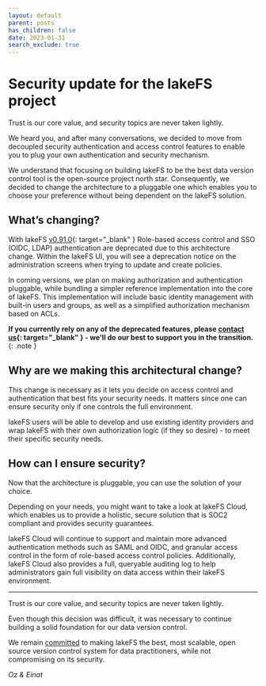 ```yaml
---
layout: default
parent: posts
has_children: false
date: 2023-01-31
search_exclude: true
---
```


# Security update for the lakeFS project

Trust is our core value, and security topics are never taken lightly. 

We heard you, and after many conversations, we decided to move from decoupled security authentication and access control features to enable you to plug your own authentication and security mechanism. 

We understand that focusing on building lakeFS to be the best data version control tool is the open-source project north star. 
Consequently, we decided to change the architecture to a pluggable one which enables you to choose your preference without being dependent on the lakeFS solution. 


## What’s changing?

With lakeFS [v0.91.0](https://github.com/treeverse/lakeFS/releases/tag/v0.91.0){: target="_blank" } Role-based access control and SSO (OIDC, LDAP) authentication are deprecated due to this architecture change.
Within the lakeFS UI, you will see a deprecation notice on the administration screens when trying to update and create policies.

In coming versions, we plan on making authorization and authentication pluggable, while bundling a simpler reference implementation into the core of lakeFS.
This implementation will include basic identity management with built-in users and groups, as well as a simplified authorization mechanism based on ACLs.

**If you currently rely on any of the deprecated features, please [contact us](mailto:support@treeverse.io?subject=RBAC+and+SSO+deprecation){: target="_blank" } - we'll do our best to support you in the transition.**
{: .note }

## Why are we making this architectural change?

This change is necessary as it lets you decide on access control and authentication that best fits your security needs. It matters since one can ensure security only if one controls the full environment.

lakeFS users will be able to develop and use existing identity providers and wrap lakeFS with their own authorization logic (if they so desire) - to meet their specific security needs.


## How can I ensure security?

Now that the architecture is pluggable, you can use the solution of your choice. 

Depending on your needs, you might want to take a look at lakeFS Cloud, which enables us to provide a holistic, secure solution that is SOC2 compliant and provides security guarantees.

lakeFS Cloud will continue to support and maintain more advanced authentication methods such as SAML and OIDC, and granular access control in the form of role-based access control policies. Additionally, lakeFS Cloud also provides a full, queryable auditing log to help administrators gain full visibility on data access within their lakeFS environment.

---

Trust is our core value, and security topics are never taken lightly. 

Even though this decision was difficult, it was necessary to continue building a solid foundation for our data version control.

We remain [committed](/project/index.md#our-commitment-to-open-source) to making lakeFS the best, most scalable, open source version control system for data practitioners, while not compromising on its security.



_Oz & Einat_